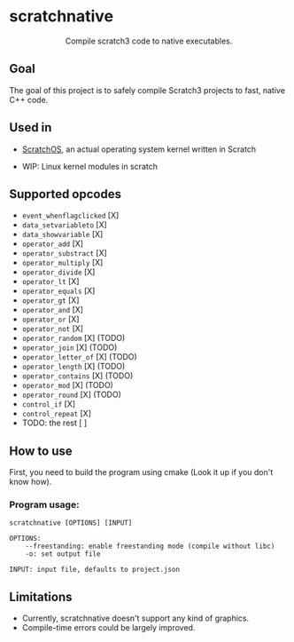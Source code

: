 # scratchnative
<center> Compile scratch3 code to native executables.</center>

## Goal
The goal of this project is to safely compile Scratch3 projects to fast, native C++ code.

## Used in

- [ScratchOS](https://github.com/scratchnative/scratchOS), an actual operating system kernel written in Scratch

- WIP: Linux kernel modules in scratch

## Supported opcodes

- `event_whenflagclicked` [X]
- `data_setvariableto` [X]
- `data_showvariable` [X]
- `operator_add` [X]
- `operator_substract` [X]
- `operator_multiply` [X]
- `operator_divide` [X]
- `operator_lt` [X]
- `operator_equals` [X]
- `operator_gt` [X]
- `operator_and` [X]
- `operator_or` [X]
- `operator_not` [X]
- `operator_random` [X] (TODO)
- `operator_join` [X] (TODO)
- `operator_letter_of` [X] (TODO)
- `operator_length` [X] (TODO)
- `operator_contains` [X] (TODO)
- `operator_mod` [X] (TODO)
- `operator_round` [X] (TODO)
- `control_if` [X]
- `control_repeat` [X]
- TODO: the rest [ ]

## How to use
First, you need to build the program using cmake (Look it up if you don't know how).

### Program usage:
```
scratchnative [OPTIONS] [INPUT]

OPTIONS:
    --freestanding: enable freestanding mode (compile without libc)
    -o: set output file

INPUT: input file, defaults to project.json
```

## Limitations
- Currently, scratchnative doesn't support any kind of graphics.
- Compile-time errors could be largely improved.
